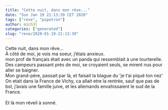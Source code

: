 ```yaml
---
title: "Cette nuit, dans mon rêve..."
date: "Sun Jan 19 21:13:39 CET 2020"
tags: ["reve", "pipotron"]
author: m1ch3l
categories: ["generated"]
slug: "reve/2020-01-19-21:13:39"
---
```


Cette nuit, dans mon rêve...<br>
À côté de moi, je vois ma soeur, j’étais anxieux.<br>
mon prof de français était avec un panda qui ressemblait à une tourterelle.<br>
Des campeurs passant près de moi, se croyaient seuls, se mirent nus pour aller se baigner.<br>
Mon grand-père, passait par là, et faisait la blague du 'je t’ai piqué ton nez'<br>
On etait dans la France de Vichy, ca allait etre la rentrée, sauf que pas de bol, j’avais une famille juive, et les allemands envahissaient le sud de la France.<br>
<br>
Et là mon réveil à sonné.<br>
<br>
